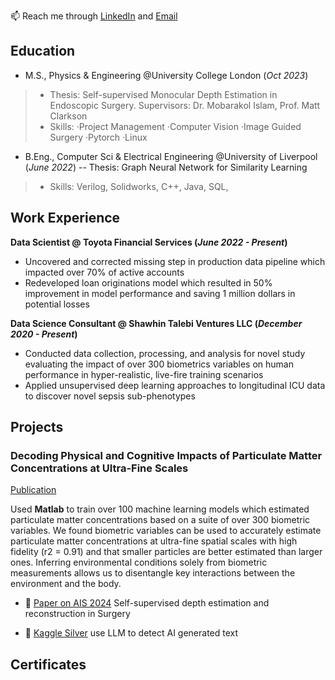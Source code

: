 📫 Reach me through [LinkedIn](https://www.linkedin.com/in/xiaowei-shi-liverpool) and [Email](xiaowshi@outlook.com)

## Education
- M.S., Physics & Engineering @University College London (_Oct 2023_)
> - Thesis: Self-supervised Monocular Depth Estimation in Endoscopic Surgery. Supervisors: Dr. Mobarakol Islam, Prof. Matt Clarkson
> - Skills: ·Project Management ·Computer Vision ·Image Guided Surgery  ·Pytorch ·Linux


- B.Eng., Computer Sci & Electrical Engineering @University of Liverpool (_June 2022_)
-- Thesis: Graph Neural Network for Similarity Learning
> - Skills: Verilog, Solidworks, C++, Java, SQL,



## Work Experience
**Data Scientist @ Toyota Financial Services (_June 2022 - Present_)**
- Uncovered and corrected missing step in production data pipeline which impacted over 70% of active accounts
- Redeveloped loan originations model which resulted in 50% improvement in model performance and saving 1 million dollars in potential losses

**Data Science Consultant @ Shawhin Talebi Ventures LLC (_December 2020 - Present_)**
- Conducted data collection, processing, and analysis for novel study evaluating the impact of over 300 biometrics variables on human performance in hyper-realistic, live-fire training scenarios
- Applied unsupervised deep learning approaches to longitudinal ICU data to discover novel sepsis sub-phenotypes

## Projects

### Decoding Physical and Cognitive Impacts of Particulate Matter Concentrations at Ultra-Fine Scales
[Publication](https://www.mdpi.com/1424-8220/22/11/4240)

Used **Matlab** to train over 100 machine learning models which estimated particulate matter concentrations based on a suite of over 300 biometric variables. We found biometric variables can be used to accurately estimate particulate matter concentrations at ultra-fine spatial scales with high fidelity (r2 = 0.91) and that smaller particles are better estimated than larger ones. Inferring environmental conditions solely from biometric measurements allows us to disentangle key interactions between the environment and the body.


- 🤖 [Paper on AIS 2024](https://xiaowshi.github.io/Long-Term_Reprojection_Loss/)  Self-supervised depth estimation and reconstruction in Surgery

- 🥈 [Kaggle Silver](https://www.kaggle.com/itsshi/competitions) use LLM to detect AI generated text

## Certificates


